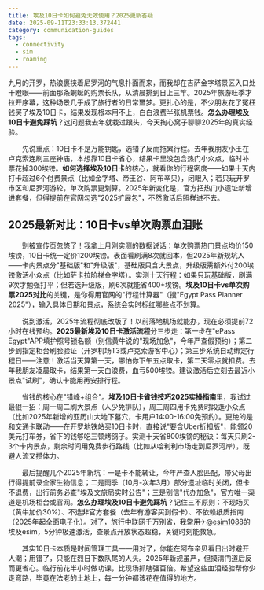 ```yaml
---
title: 埃及10日卡如何避免无效使用？2025更新答疑
date: 2025-09-11T23:33:13.372441
category: communication-guides
tags:
  - connectivity
  - sim
  - roaming
---
```


九月的开罗，热浪裹挟着尼罗河的气息扑面而来，而我却在吉萨金字塔景区入口处干瞪眼——前面那条蜿蜒的购票长队，从清晨排到日上三竿。2025年旅游旺季才拉开序幕，这种场景几乎成了旅行者的日常噩梦。更扎心的是，不少朋友花了冤枉钱买了埃及10日卡，结果发现根本用不上，白白浪费半张机票钱。**怎么办理埃及10日卡避免踩坑**？这问题我去年就栽过跟头，今天掏心窝子聊聊2025年的真实经验。

　　先说重点：10日卡不是万能钥匙，选错了反而拖累行程。去年我朋友小王在卢克索连刷三座神庙，本想靠10日卡省心，结果卡里没包含热门小众点，临时补票花掉300埃镑。**如何选择埃及10日卡**的核心，就看你的行程密度——如果十天内打卡超过6个付费景点（比如金字塔、帝王谷、阿布辛贝），闭眼入；若只玩开罗市区和尼罗河游轮，单次购票更划算。2025年新变化是，官方把热门小遗址新增进套餐，但得提前在官网勾选"2025扩展包"，不然激活后照样进不去。

## 2025最新对比：10日卡vs单次购票血泪账
　　别被宣传页忽悠了！我拿上月刚实测的数据说话：单次购票热门景点均价150埃镑，10日卡统一定价1200埃镑。表面看刷满8次就回本，但2025年新规坑人——卡内景点分"基础版"和"升级版"，基础版只含大景点，升级版需额外付200埃镑激活小众点（比如萨卡拉阶梯金字塔）。实测十天行程：如果只玩基础版，刷满9次才勉强打平；但若选升级版，刷6次就能省400+埃镑。**埃及10日卡vs单次购票2025对比**的关键，是你得用官网的"行程计算器"（搜"Egypt Pass Planner 2025"），输入具体日期和景点，系统会实时标红哪些点不划算。

　　说到激活，2025年流程彻底改版了！以前落地机场就能办，现在必须提前72小时在线预约。**2025最新埃及10日卡激活流程**分三步走：第一步在"ePass Egypt"APP填护照号锁名额（别信黄牛说的"现场加急"，今年严查假预约）；第二步到指定柜台刷脸验证（开罗机场T3或卢克索游客中心）；第三步系统自动绑定行程日——注意！激活当天算第一天，哪怕你下午五点取卡，第二天零点就扣费。去年我朋友凌晨取卡，结果第一天白浪费，血亏500埃镑。建议激活后立刻去最近小景点"试刷"，确认卡能用再安排行程。

　　省钱的核心在"错峰+组合"。**埃及10日卡省钱技巧2025实操指南**里，我试过最狠一招：周一周二刷大景点（人少免排队），周三周四用卡免费时段逛小众点（比如2025年新增的亚历山大地下墓穴，卡用户14:00-16:00免预约）。更绝的是和交通卡联动——在开罗地铁站买10日卡时，直接说"要含Uber折扣版"，能领20美元打车券，省下的钱够吃三顿烤鸽子。实测十天省800埃镑的秘诀：每天只刷2-3个卡内景点，剩余时间用免费步行路线（比如从哈利利市场走到尼罗河岸），既避人流又攒体力。

　　最后提醒几个2025年新坑：一是卡不能转让，今年严查人脸匹配，带父母出行得提前录全家生物信息；二是雨季（10月-次年3月）部分遗址临时关闭，但卡不退费，出行前务必查"埃及文旅局实时公告"；三是别信"代办加急"，官方唯一渠道是机场柜台或官网。**怎么办理埃及10日卡避免踩坑**？记住三不原则：不现场买（黄牛加价30%）、不选非官方套餐（去年有游客买到假卡）、不依赖纸质指南（2025年起全面电子化）。对了，旅行中联网千万别省，我常用✈[@esim1088](https://t.me/s/esim1088)的埃及esim，5分钟极速激活，查景点开放状态超稳，关键时刻能救急。

　　其实10日卡本质是时间管理工具——用对了，你能在阿布辛贝看日出时避开人潮；用错了，只能在烈日下数队尾的人头。2025年新规虽严，但摸清门道后反而更省心。临行前花半小时做功课，比现场抓瞎强百倍。希望这些血泪经验帮你少走弯路，毕竟在法老的土地上，每一分钟都该花在值得的地方。